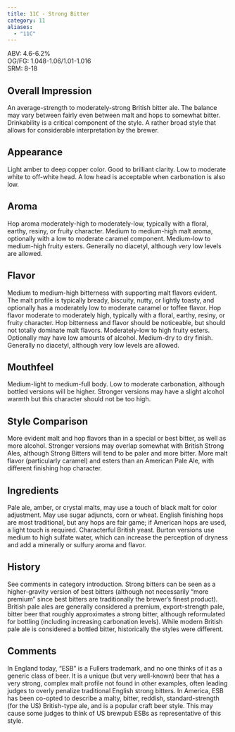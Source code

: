 ```yaml
---
title: 11C - Strong Bitter
category: 11
aliases: 
  - "11C"
---
```


ABV: 4.6-6.2%  
OG/FG: 1.048-1.06/1.01-1.016  
SRM: 8-18  

## Overall Impression
An average-strength to moderately-strong British bitter ale. The balance may vary between fairly even between malt and hops to somewhat bitter. Drinkability is a critical component of the style. A rather broad style that allows for considerable interpretation by the brewer.

## Appearance
Light amber to deep copper color. Good to brilliant clarity. Low to moderate white to off-white head. A low head is acceptable when carbonation is also low.

## Aroma
Hop aroma moderately-high to moderately-low, typically with a floral, earthy, resiny, or fruity character. Medium to medium-high malt aroma, optionally with a low to moderate caramel component. Medium-low to medium-high fruity esters. Generally no diacetyl, although very low levels are allowed.

## Flavor
Medium to medium-high bitterness with supporting malt flavors evident. The malt profile is typically bready, biscuity, nutty, or lightly toasty, and optionally has a moderately low to moderate caramel or toffee flavor. Hop flavor moderate to moderately high, typically with a floral, earthy, resiny, or fruity character. Hop bitterness and flavor should be noticeable, but should not totally dominate malt flavors. Moderately-low to high fruity esters. Optionally may have low amounts of alcohol. Medium-dry to dry finish. Generally no diacetyl, although very low levels are allowed.

## Mouthfeel
Medium-light to medium-full body. Low to moderate carbonation, although bottled versions will be higher. Stronger versions may have a slight alcohol warmth but this character should not be too high.

## Style Comparison
More evident malt and hop flavors than in a special or best bitter, as well as more alcohol. Stronger versions may overlap somewhat with British Strong Ales, although Strong Bitters will tend to be paler and more bitter. More malt flavor (particularly caramel) and esters than an American Pale Ale, with different finishing hop character.

## Ingredients
Pale ale, amber, or crystal malts, may use a touch of black malt for color adjustment. May use sugar adjuncts, corn or wheat. English finishing hops are most traditional, but any hops are fair game; if American hops are used, a light touch is required. Characterful British yeast. Burton versions use medium to high sulfate water, which can increase the perception of dryness and add a minerally or sulfury aroma and flavor.

## History
See comments in category introduction. Strong bitters can be seen as a higher-gravity version of best bitters (although not necessarily “more premium” since best bitters are traditionally the brewer’s finest product). British pale ales are generally considered a premium, export-strength pale, bitter beer that roughly approximates a strong bitter, although reformulated for bottling (including increasing carbonation levels). While modern British pale ale is considered a bottled bitter, historically the styles were different.

## Comments
In England today, “ESB” is a Fullers trademark, and no one thinks of it as a generic class of beer. It is a unique (but very well-known) beer that has a very strong, complex malt profile not found in other examples, often leading judges to overly penalize traditional English strong bitters. In America, ESB has been co-opted to describe a malty, bitter, reddish, standard-strength (for the US) British-type ale, and is a popular craft beer style. This may cause some judges to think of US brewpub ESBs as representative of this style.